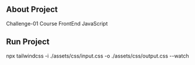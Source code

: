 ## About Project

Challenge-01 Course FrontEnd JavaScript

## Run Project

npx tailwindcss -i ./assets/css/input.css -o ./assets/css/output.css --watch
